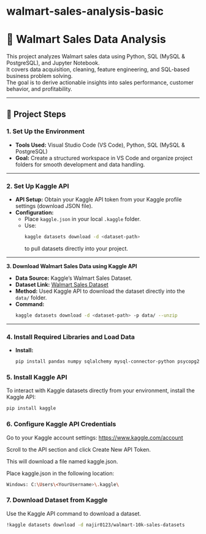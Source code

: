 # walmart-sales-analysis-basic

# 🛒 Walmart Sales Data Analysis

This project analyzes Walmart sales data using Python, SQL (MySQL & PostgreSQL), and Jupyter Notebook.  
It covers data acquisition, cleaning, feature engineering, and SQL-based business problem solving.  
The goal is to derive actionable insights into sales performance, customer behavior, and profitability.

---

## 📌 Project Steps

### **1. Set Up the Environment**
- **Tools Used:** Visual Studio Code (VS Code), Python, SQL (MySQL & PostgreSQL)
- **Goal:** Create a structured workspace in VS Code and organize project folders for smooth development and data handling.

---

### **2. Set Up Kaggle API**
- **API Setup:** Obtain your Kaggle API token from your Kaggle profile settings (download JSON file).
- **Configuration:**
  - Place `kaggle.json` in your local `.kaggle` folder.
  - Use:
    ```bash
    kaggle datasets download -d <dataset-path>
    ```
    to pull datasets directly into your project.

---
**3. Download Walmart Sales Data using Kaggle API**
- **Data Source:** Kaggle’s Walmart Sales Dataset.
- **Dataset Link:** [Walmart Sales Dataset](https://www.kaggle.com/)
- **Method:** Used Kaggle API to download the dataset directly into the `data/` folder.
- **Command:**
  ```bash
  kaggle datasets download -d <dataset-path> -p data/ --unzip
---

### **4. Install Required Libraries and Load Data**
- **Install:**
  ```bash
  pip install pandas numpy sqlalchemy mysql-connector-python psycopg2


### 5. Install Kaggle API

To interact with Kaggle datasets directly from your environment, install the Kaggle API:

```bash
pip install kaggle
```

### 6. Configure Kaggle API Credentials
Go to your Kaggle account settings: https://www.kaggle.com/account

Scroll to the API section and click Create New API Token.

This will download a file named kaggle.json.

Place kaggle.json in the following location:
```bash
Windows: C:\Users\<YourUsername>\.kaggle\
```
### 7. Download Dataset from Kaggle
Use the Kaggle API command to download a dataset.
```bash
!kaggle datasets download -d najir0123/walmart-10k-sales-datasets
```
